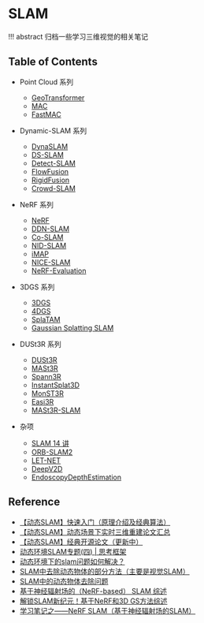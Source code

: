 # SLAM

!!! abstract
    归档一些学习三维视觉的相关笔记

## Table of Contents

- Point Cloud 系列
    - [GeoTransformer](pcd/geotransformer/)
    - [MAC](pcd/mac/)
    - [FastMAC](pcd/fastmac/)

- Dynamic-SLAM 系列
    - [DynaSLAM](dynamic-slam/dynaslam/)
    - [DS-SLAM](dynamic-slam/ds-slam/)
    - [Detect-SLAM](dynamic-slam/detect-slam/)
    - [FlowFusion](dynamic-slam/flowfusion/)
    - [RigidFusion](dynamic-slam/rigidfusion/)
    - [Crowd-SLAM](dynamic-slam/crowd-slam/)

- NeRF 系列
    - [NeRF](nerf/nerf/)
    - [DDN-SLAM](nerf/ddn-slam/)
    - [Co-SLAM](nerf/co-slam/)
    - [NID-SLAM](nerf/nid-slam/)
    - [iMAP](nerf/imap/)
    - [NICE-SLAM](nerf/nice-slam/)
    - [NeRF-Evaluation](nerf/nerf-evaluation/)

- 3DGS 系列
    - [3DGS](3dgs/3dgs/)
    - [4DGS](3dgs/4dgs/)
    - [SplaTAM](3dgs/splatam/)
    - [Gaussian Splatting SLAM](3dgs/gaussian-splatting-slam/)
- DUSt3R 系列
    - [DUSt3R](dust3r/dust3r/)
    - [MASt3R](dustr3r/mast3r/)
    - [Spann3R](dustr3r/spann3r/)
    - [InstantSplat3D](dustr3r/instant-splat/)
    - [MonST3R](dustr3r/monst3r/)
    - [Easi3R](dustr3r/easi3r/)
    - [MASt3R-SLAM](dustr3r/mast3r-slam/)

- 杂项
    - [SLAM 14 讲](others/vslam14/)
    - [ORB-SLAM2](others/orbslam2/)
    - [LET-NET](others/let-net/)
    - [DeepV2D](others/deepv2d/)
    - [EndoscopyDepthEstimation](others/endoscopy-depth-estimation/)

## Reference

- [【动态SLAM】快速入门（原理介绍及经典算法）](https://blog.csdn.net/qinqinxiansheng/article/details/118572355)
- [【动态SLAM】动态场景下实时三维重建论文汇总](https://www.guyuehome.com/34552)
- [【动态SLAM】经典开源论文（更新中）](https://www.guyuehome.com/34287)
- [动态环境SLAM专题(四) | 思考框架](https://zhuanlan.zhihu.com/p/511934128)
- [动态环境下的slam问题如何解决？](https://www.zhihu.com/question/47817909)
- [SLAM中去除动态物体的部分方法（主要是视觉SLAM）](https://blog.csdn.net/catpico/article/details/120897957)
- [SLAM中的动态物体去除问题](https://blog.csdn.net/zhaoliang38/article/details/129054732)
- [基于神经辐射场的（NeRF-based） SLAM 综述](https://zhuanlan.zhihu.com/p/555996624)
- [解锁SLAM新纪元！基于NeRF和3D GS方法综述](https://gfkjgy.com/cms/show-5157.html?p_uid=)
- [学习笔记之——NeRF SLAM（基于神经辐射场的SLAM）](https://blog.csdn.net/gwplovekimi/article/details/135083274)
